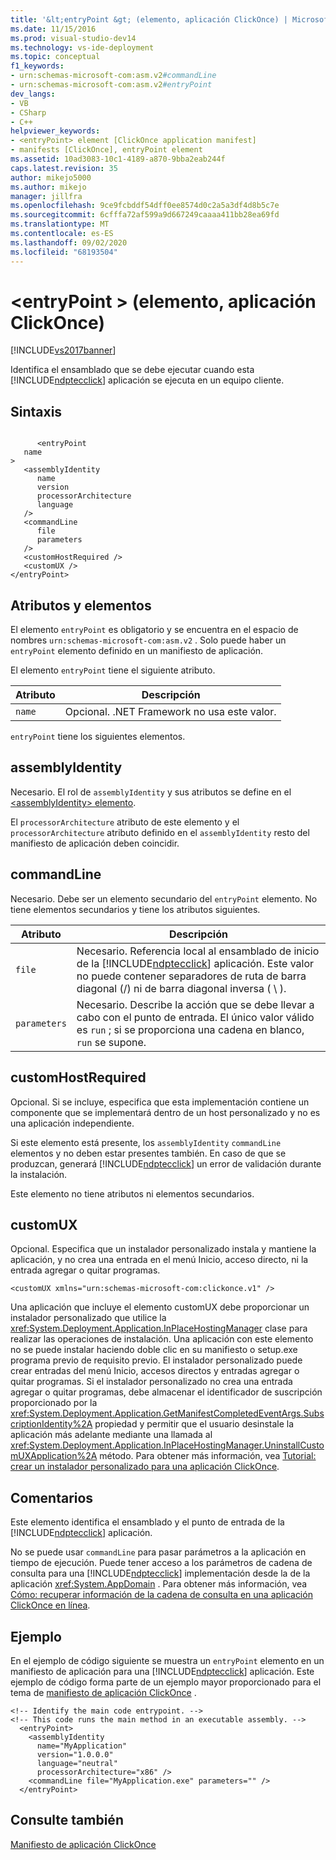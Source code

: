 ```yaml
---
title: '&lt;entryPoint &gt; (elemento, aplicación ClickOnce) | Microsoft Docs'
ms.date: 11/15/2016
ms.prod: visual-studio-dev14
ms.technology: vs-ide-deployment
ms.topic: conceptual
f1_keywords:
- urn:schemas-microsoft-com:asm.v2#commandLine
- urn:schemas-microsoft-com:asm.v2#entryPoint
dev_langs:
- VB
- CSharp
- C++
helpviewer_keywords:
- <entryPoint> element [ClickOnce application manifest]
- manifests [ClickOnce], entryPoint element
ms.assetid: 10ad3083-10c1-4189-a870-9bba2eab244f
caps.latest.revision: 35
author: mikejo5000
ms.author: mikejo
manager: jillfra
ms.openlocfilehash: 9ce9fcbddf54dff0ee8574d0c2a5a3df4d8b5c7e
ms.sourcegitcommit: 6cfffa72af599a9d667249caaaa411bb28ea69fd
ms.translationtype: MT
ms.contentlocale: es-ES
ms.lasthandoff: 09/02/2020
ms.locfileid: "68193504"
---
```

# <a name="ltentrypointgt-element-clickonce-application"></a>&lt;entryPoint &gt; (elemento, aplicación ClickOnce)
[!INCLUDE[vs2017banner](../includes/vs2017banner.md)]

Identifica el ensamblado que se debe ejecutar cuando esta [!INCLUDE[ndptecclick](../includes/ndptecclick-md.md)] aplicación se ejecuta en un equipo cliente.  
  
## <a name="syntax"></a>Sintaxis  
  
```  
  
      <entryPoint  
   name  
>  
   <assemblyIdentity  
      name  
      version  
      processorArchitecture  
      language  
   />  
   <commandLine  
      file  
      parameters  
   />  
   <customHostRequired />  
   <customUX />  
</entryPoint>  
```  
  
## <a name="elements-and-attributes"></a>Atributos y elementos  
 El elemento `entryPoint` es obligatorio y se encuentra en el espacio de nombres `urn:schemas-microsoft-com:asm.v2` . Solo puede haber un `entryPoint` elemento definido en un manifiesto de aplicación.  
  
 El elemento `entryPoint` tiene el siguiente atributo.  
  
|Atributo|Descripción|  
|---------------|-----------------|  
|`name`|Opcional. .NET Framework no usa este valor.|  
  
 `entryPoint` tiene los siguientes elementos.  
  
## <a name="assemblyidentity"></a>assemblyIdentity  
 Necesario. El rol de `assemblyIdentity` y sus atributos se define en el [ \<assemblyIdentity> elemento](../deployment/assemblyidentity-element-clickonce-application.md).  
  
 El `processorArchitecture` atributo de este elemento y el `processorArchitecture` atributo definido en el `assemblyIdentity` resto del manifiesto de aplicación deben coincidir.  
  
## <a name="commandline"></a>commandLine  
 Necesario. Debe ser un elemento secundario del `entryPoint` elemento. No tiene elementos secundarios y tiene los atributos siguientes.  
  
|Atributo|Descripción|  
|---------------|-----------------|  
|`file`|Necesario. Referencia local al ensamblado de inicio de la [!INCLUDE[ndptecclick](../includes/ndptecclick-md.md)] aplicación. Este valor no puede contener separadores de ruta de barra diagonal (/) ni de barra diagonal inversa ( \\ ).|  
|`parameters`|Necesario. Describe la acción que se debe llevar a cabo con el punto de entrada. El único valor válido es `run` ; si se proporciona una cadena en blanco, `run` se supone.|  
  
## <a name="customhostrequired"></a>customHostRequired  
 Opcional. Si se incluye, especifica que esta implementación contiene un componente que se implementará dentro de un host personalizado y no es una aplicación independiente.  
  
 Si este elemento está presente, los `assemblyIdentity` `commandLine` elementos y no deben estar presentes también. En caso de que se produzcan, generará [!INCLUDE[ndptecclick](../includes/ndptecclick-md.md)] un error de validación durante la instalación.  
  
 Este elemento no tiene atributos ni elementos secundarios.  
  
## <a name="customux"></a>customUX  
 Opcional. Especifica que un instalador personalizado instala y mantiene la aplicación, y no crea una entrada en el menú Inicio, acceso directo, ni la entrada agregar o quitar programas.  
  
```  
<customUX xmlns="urn:schemas-microsoft-com:clickonce.v1" />  
```  
  
 Una aplicación que incluye el elemento customUX debe proporcionar un instalador personalizado que utilice la <xref:System.Deployment.Application.InPlaceHostingManager> clase para realizar las operaciones de instalación. Una aplicación con este elemento no se puede instalar haciendo doble clic en su manifiesto o setup.exe programa previo de requisito previo. El instalador personalizado puede crear entradas del menú Inicio, accesos directos y entradas agregar o quitar programas. Si el instalador personalizado no crea una entrada agregar o quitar programas, debe almacenar el identificador de suscripción proporcionado por la <xref:System.Deployment.Application.GetManifestCompletedEventArgs.SubscriptionIdentity%2A> propiedad y permitir que el usuario desinstale la aplicación más adelante mediante una llamada al <xref:System.Deployment.Application.InPlaceHostingManager.UninstallCustomUXApplication%2A> método. Para obtener más información, vea [Tutorial: crear un instalador personalizado para una aplicación ClickOnce](../deployment/walkthrough-creating-a-custom-installer-for-a-clickonce-application.md).  
  
## <a name="remarks"></a>Comentarios  
 Este elemento identifica el ensamblado y el punto de entrada de la [!INCLUDE[ndptecclick](../includes/ndptecclick-md.md)] aplicación.  
  
 No se puede usar `commandLine` para pasar parámetros a la aplicación en tiempo de ejecución. Puede tener acceso a los parámetros de cadena de consulta para una [!INCLUDE[ndptecclick](../includes/ndptecclick-md.md)] implementación desde la de la aplicación <xref:System.AppDomain> . Para obtener más información, vea [Cómo: recuperar información de la cadena de consulta en una aplicación ClickOnce en línea](../deployment/how-to-retrieve-query-string-information-in-an-online-clickonce-application.md).  
  
## <a name="example"></a>Ejemplo  
 En el ejemplo de código siguiente se muestra un `entryPoint` elemento en un manifiesto de aplicación para una [!INCLUDE[ndptecclick](../includes/ndptecclick-md.md)] aplicación. Este ejemplo de código forma parte de un ejemplo mayor proporcionado para el tema de [manifiesto de aplicación ClickOnce](../deployment/clickonce-application-manifest.md) .  
  
```  
<!-- Identify the main code entrypoint. -->  
<!-- This code runs the main method in an executable assembly. -->  
  <entryPoint>  
    <assemblyIdentity   
      name="MyApplication"   
      version="1.0.0.0"  
      language="neutral"  
      processorArchitecture="x86" />  
    <commandLine file="MyApplication.exe" parameters="" />  
  </entryPoint>  
```  
  
## <a name="see-also"></a>Consulte también  
 [Manifiesto de aplicación ClickOnce](../deployment/clickonce-application-manifest.md)
